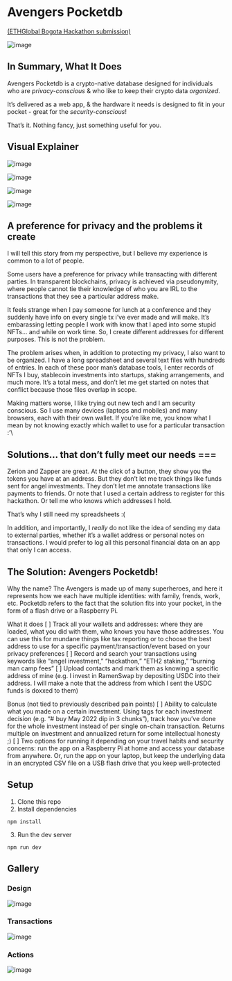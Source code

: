 # Avengers Pocketdb

[(ETHGlobal Bogota Hackathon submission)](https://ethglobal.com/showcase/avengers-pocketdb-ogub2)

![image](https://user-images.githubusercontent.com/16504501/194766868-61ba1673-ac6e-440d-875f-0b78e15c1930.png)

## In Summary, What It Does

Avengers Pocketdb is a crypto-native database designed for individuals who are *privacy-conscious* & who like to keep their crypto data *organized*. 

It’s delivered as a web app, & the hardware it needs is designed to fit in your pocket - great for the *security-conscious*!

That’s it. Nothing fancy, just something useful for you.

## Visual Explainer

![image](https://user-images.githubusercontent.com/16504501/194767071-ac87a436-6746-4455-8cf4-f296470d2539.png)

![image](https://user-images.githubusercontent.com/16504501/194767089-f0bfde89-0d24-49f4-8e72-57e33e644f46.png)

![image](https://user-images.githubusercontent.com/16504501/194767099-86c144d0-4385-4262-94a3-4efbad00805c.png)

![image](https://user-images.githubusercontent.com/16504501/194767115-7f50dd5a-5d92-4381-aef4-550cabb7b606.png)

## A preference for privacy and the problems it create

I will tell this story from my perspective, but I believe my experience is common to a lot of people.

Some users have a preference for privacy while transacting with different parties. In transparent blockchains, privacy is achieved via pseudonymity, where people cannot tie their knowledge of who you are IRL to the transactions that they see a particular address make. 

It feels strange when I pay someone for lunch at a conference and they suddenly have info on every single tx i’ve ever made and will make. It’s embarassing letting people I work with know that I aped into some stupid NFTs… and while on work time. So, I create different addresses for different purposes. This is not the problem.

The problem arises when, in addition to protecting my privacy, I also want to be organized. I have a long spreadsheet and several text files with hundreds of entries. In each of these poor man’s database tools, I enter records of NFTs I buy, stablecoin investments into startups, staking arrangements, and much more. It’s a total mess, and don’t let me get started on notes that conflict because those files overlap in scope.

Making matters worse, I like trying out new tech and I am security conscious. So I use many devices (laptops and mobiles) and many browsers, each with their own wallet. If you’re like me, you know what I mean by not knowing exactly which wallet to use for a particular transaction :’\


## Solutions… that don’t fully meet our needs ===

Zerion and Zapper are great. At the click of a button, they show you the tokens you have at an address. But they don’t let me track things like funds sent for angel investments. They don’t let me annotate transactions like payments to friends. Or note that I used a certain address to register for this hackathon. Or tell me who knows which addresses I hold. 

That’s why I still need my spreadsheets :(

In addition, and importantly, I *really* do not like the idea of sending my data to external parties, whether it’s a wallet address or personal notes on transactions. I would prefer to log all this personal financial data on an app that only I can access.


## The Solution: Avengers Pocketdb!

Why the name? 
The Avengers is made up of many superheroes, and here it represents how we each have multiple identities: with family, frends, work, etc. Pocketdb refers to the fact that the solution fits into your pocket, in the form of a flash drive or a Raspberry Pi.

What it does
[ ] Track all your wallets and addresses: where they are loaded, what you did with them, who knows you have those addresses. You can use this for mundane things like tax reporting or to choose the best address to use for a specific payment/transaction/event based on your privacy preferences
[ ] Record and search your transactions using keywords like “angel investment,” “hackathon,” “ETH2 staking,” “burning man camp fees”
[ ] Upload contacts and mark them as knowing a specific address of mine (e.g. I invest in RamenSwap by depositing USDC into their address. I will make a note that the address from which I sent the USDC funds is doxxed to them)

Bonus (not tied to previously described pain points)
[ ] Ability to calculate what you made on a certain investment. Using tags for each investment decision (e.g. “# buy May 2022 dip in 3 chunks”), track how you’ve done for the whole investment instead of per single on-chain transaction. Returns multiple on investment and annualized return for some intellectual honesty ;)
[ ] Two options for running it depending on your travel habits and security concerns: run the app on a Raspberry Pi at home and access your database from anywhere. Or, run the app on your laptop, but keep the underlying data in an encrypted CSV file on a USB flash drive that you keep well-protected

## Setup

1. Clone this repo
2. Install dependencies
```
npm install
```
3. Run the dev server
```
npm run dev
```

## Gallery

### Design

![image](https://user-images.githubusercontent.com/16504501/194766877-5067dec6-b967-4aaf-81c7-f60fb9a07237.png)

### Transactions

![image](https://user-images.githubusercontent.com/16504501/194766888-6f40c061-6463-47eb-b5d5-460500a4b455.png)

### Actions

![image](https://user-images.githubusercontent.com/16504501/194766898-78097f56-3556-4bae-9d11-b8d2f0372620.png)

